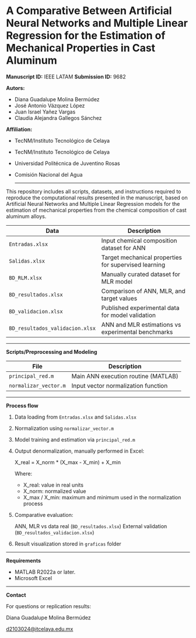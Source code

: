 # A Comparative Between Artificial Neural Networks and Multiple Linear Regression for the Estimation of Mechanical Properties in Cast Aluminum

**Manuscript ID:** IEEE LATAM **Submission ID:** 9682

**Autors:**

- Diana Guadalupe Molina Bermúdez
- José Antonio Vázquez López
- Juan Israel Yañez Vargas
- Claudia Alejandra Gallegos Sánchez

**Affiliation:**

- TecNM/Instituto Tecnológico de Celaya
- TecNM/Instituto Tecnológico de Celaya
- Universidad Politécnica de Juventino Rosas
- Comisión Nacional del Agua

  ---

This repository includes all scripts, datasets, and instructions required to reproduce the computational results presented in the manuscript, based on Artificial Neural
Networks and Multiple Linear Regression models for the estimation of mechanical properties from the chemical composition of cast aluminum alloys.

| Data |  Description |
|--------|-------------|
| `Entradas.xlsx` | Input chemical composition dataset for ANN |
| `Salidas.xlsx` | Target mechanical properties for supervised learning |
| `BD_RLM.xlsx` | Manually curated dataset for MLR model |
| `BD_resultados.xlsx` | Comparison of ANN, MLR, and target values |
| `BD_validacion.xlsx` | Published experimental data for model validation |
| `BD_resultados_validacion.xlsx`	| ANN and MLR estimations vs experimental benchmarks | 

---

**Scripts/Preprocessing and Modeling**

| File |  Description |
|--------|-------------|
| `principal_red.m` | Main ANN execution routine (MATLAB) |
| `normalizar_vector.m` | Input vector normalization function |

---

**Process flow**

1. Data loading from `Entradas.xlsx` and `Salidas.xlsx`
2. Normalization using `normalizar_vector.m`
3. Model training and estimation via `principal_red.m`
4. Output denormalization, manually performed in Excel:

	X_real = X_norm * (X_max - X_min) + X_min

	Where:
	- X_real: value in real units
	- X_norm: normalized value
	- X_max / X_min: maximum and minimum used in the normalization process

5. Comparative evaluation:

	ANN, MLR vs data real (`BD_resultados.xlsx`)
	External validation (`BD_resultados_validacion.xlsx`)

6. Result visualization stored in `graficas` folder

---

**Requirements**

- MATLAB R2022a or later.
- Microsoft Excel

---

**Contact**

For questions or replication results:

Diana Guadalupe Molina Bermúdez 

d2103024@itcelaya.edu.mx

